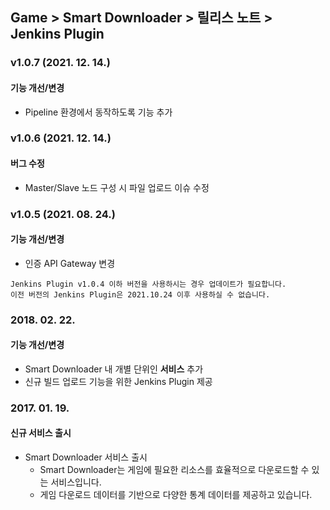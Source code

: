 ## Game > Smart Downloader > 릴리스 노트 > Jenkins Plugin

### v1.0.7 (2021. 12. 14.)
#### 기능 개선/변경
* Pipeline 환경에서 동작하도록 기능 추가

### v1.0.6 (2021. 12. 14.)
#### 버그 수정
* Master/Slave 노드 구성 시 파일 업로드 이슈 수정

### v1.0.5 (2021. 08. 24.)
#### 기능 개선/변경
* 인증 API Gateway 변경
```
Jenkins Plugin v1.0.4 이하 버전을 사용하시는 경우 업데이트가 필요합니다.
이전 버전의 Jenkins Plugin은 2021.10.24 이후 사용하실 수 없습니다.
```

### 2018. 02. 22.
#### 기능 개선/변경
* Smart Downloader 내 개별 단위인 <b>서비스</b> 추가
* 신규 빌드 업로드 기능을 위한 Jenkins Plugin 제공

### 2017. 01. 19.
#### 신규 서비스 출시
* Smart Downloader 서비스 출시
    * Smart Downloader는 게임에 필요한 리소스를 효율적으로 다운로드할 수 있는 서비스입니다.
    * 게임 다운로드 데이터를 기반으로 다양한 통계 데이터를 제공하고 있습니다.

